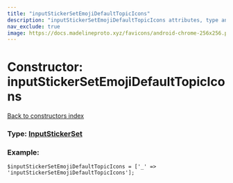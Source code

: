 ```yaml
---
title: "inputStickerSetEmojiDefaultTopicIcons"
description: "inputStickerSetEmojiDefaultTopicIcons attributes, type and example"
nav_exclude: true
image: https://docs.madelineproto.xyz/favicons/android-chrome-256x256.png
---
```

# Constructor: inputStickerSetEmojiDefaultTopicIcons  
[Back to constructors index](/API_docs/constructors/index.html)






### Type: [InputStickerSet](/API_docs/types/InputStickerSet.html)


### Example:

```
$inputStickerSetEmojiDefaultTopicIcons = ['_' => 'inputStickerSetEmojiDefaultTopicIcons'];
```  
